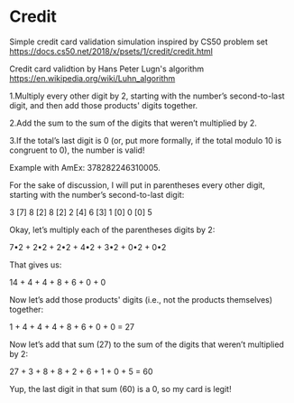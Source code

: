 # Credit 

Simple credit card validation simulation inspired by CS50 problem set https://docs.cs50.net/2018/x/psets/1/credit/credit.html

Credit card validtion by Hans Peter Lugn's algorithm 
https://en.wikipedia.org/wiki/Luhn_algorithm

1.Multiply every other digit by 2, starting with the number’s second-to-last digit, and then add those products' digits together.

2.Add the sum to the sum of the digits that weren’t multiplied by 2.

3.If the total’s last digit is 0 (or, put more formally, if the total modulo 10 is congruent to 0), the number is valid!

Example with AmEx: 378282246310005.

For the sake of discussion, I will put in parentheses every other digit, starting with the number’s second-to-last digit:

3 [7] 8 [2] 8 [2] 2 [4] 6 [3] 1 [0] 0 [0] 5

Okay, let’s multiply each of the parentheses digits by 2:

7•2 + 2•2 + 2•2 + 4•2 + 3•2 + 0•2 + 0•2

That gives us:

14 + 4 + 4 + 8 + 6 + 0 + 0

Now let’s add those products' digits (i.e., not the products themselves) together:

1 + 4 + 4 + 4 + 8 + 6 + 0 + 0 = 27

Now let’s add that sum (27) to the sum of the digits that weren’t multiplied by 2:

27 + 3 + 8 + 8 + 2 + 6 + 1 + 0 + 5 = 60

Yup, the last digit in that sum (60) is a 0, so my card is legit!